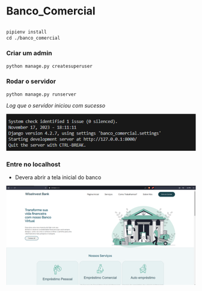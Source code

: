 # Banco_Comercial

## 

```
pipienv install
cd ./banco_comercial

```

### Criar um admin

```
python manage.py createsuperuser
```

### Rodar o servidor

```
python manage.py runserver
```

*Log que o servidor iniciou com sucesso*

![Alt text](image.png)
### Entre no localhost
- Devera abrir a tela inicial do banco

![Alt text](image-1.png)

